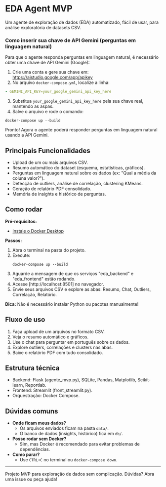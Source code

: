 # EDA Agent MVP

Um agente de exploração de dados (EDA) automatizado, fácil de usar, para análise exploratória de datasets CSV.

### Como inserir sua chave de API Gemini (perguntas em linguagem natural)

Para que o agente responda perguntas em linguagem natural, é necessário obter uma chave de API Gemini (Google):

1. Crie uma conta e gere sua chave em: https://aistudio.google.com/app/apikey
2. No arquivo `docker-compose.yml`, localize a linha:
  ```yaml
  - GEMINI_API_KEY=your_google_gemini_api_key_here
  ```
3. Substitua `your_google_gemini_api_key_here` pela sua chave real, mantendo as aspas.
4. Salve o arquivo e rode o comando:
  ```
  docker-compose up --build
  ```

Pronto! Agora o agente poderá responder perguntas em linguagem natural usando a API Gemini.

## Principais Funcionalidades
- Upload de um ou mais arquivos CSV.
- Resumo automático do dataset (esquema, estatísticas, gráficos).
- Perguntas em linguagem natural sobre os dados (ex: "Qual a média da coluna valor?").
- Detecção de outliers, análise de correlação, clustering KMeans.
- Geração de relatório PDF consolidado.
- Memória de insights e histórico de perguntas.

## Como rodar 

**Pré-requisitos:**
- [Instale o Docker Desktop](https://www.docker.com/products/docker-desktop/)

**Passos:**
1. Abra o terminal na pasta do projeto.
2. Execute:
   ```
   docker-compose up --build
   ```
3. Aguarde a mensagem de que os serviços "eda_backend" e "eda_frontend" estão rodando.
4. Acesse [http://localhost:8501] no navegador.
5. Envie seus arquivos CSV e explore as abas: Resumo, Chat, Outliers, Correlação, Relatório.

**Dica:** Não é necessário instalar Python ou pacotes manualmente!

## Fluxo de uso
1. Faça upload de um arquivos no formato CSV.
2. Veja o resumo automático e gráficos.
3. Use o chat para perguntar em português sobre os dados.
4. Explore outliers, correlações e clusters nas abas.
5. Baixe o relatório PDF com tudo consolidado.

## Estrutura técnica
- Backend: Flask (agente_mvp.py), SQLite, Pandas, Matplotlib, Scikit-learn, Reportlab.
- Frontend: Streamlit (front_streamlit.py).
- Orquestração: Docker Compose.

## Dúvidas comuns
- **Onde ficam meus dados?**
  - Os arquivos enviados ficam na pasta `data/`.
  - O banco de dados (insights, histórico) fica em `db/`.
- **Posso rodar sem Docker?**
  - Sim, mas Docker é recomendado para evitar problemas de dependências.
- **Como parar?**
  - Use `CTRL+C` no terminal ou `docker-compose down`.

---
Projeto MVP para exploração de dados sem complicação. Dúvidas? Abra uma issue ou peça ajuda!